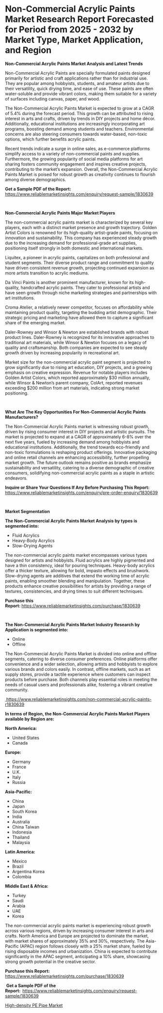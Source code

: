 <p><h1>Non-Commercial Acrylic Paints Market Research Report Forecasted for Period from 2025 -  2032 by Market Type, Market Application, and Region</h1></p><p><strong>Non-Commercial Acrylic Paints Market Analysis and Latest Trends</strong></p>
<p><p>Non-Commercial Acrylic Paints are specially formulated paints designed primarily for artistic and craft applications rather than for industrial use. They are popular among hobbyists, students, and amateur artists due to their versatility, quick drying time, and ease of use. These paints are often water-soluble and provide vibrant colors, making them suitable for a variety of surfaces including canvas, paper, and wood.</p><p>The Non-Commercial Acrylic Paints Market is expected to grow at a CAGR of 5.4% during the forecast period. This growth can be attributed to rising interest in arts and crafts, driven by trends in DIY projects and home décor. Additionally, educational institutions are increasingly incorporating art programs, boosting demand among students and teachers. Environmental concerns are also steering consumers towards water-based, non-toxic options, which further benefits acrylic paints.</p><p>Recent trends indicate a surge in online sales, as e-commerce platforms simplify access to a variety of non-commercial paints and supplies. Furthermore, the growing popularity of social media platforms for art sharing fosters community engagement and inspires creative projects, contributing to the market’s expansion. Overall, the Non-Commercial Acrylic Paints Market is poised for robust growth as creativity continues to flourish among diverse demographics.</p></p>
<p><strong>Get a Sample PDF of the Report:&nbsp;</strong> <a href="https://www.reliablemarketinsights.com/enquiry/request-sample/1830639?utm_campaign=3184&utm_medium=2&utm_source=Github&utm_content=ia&utm_term=03042025&utm_id=non-commercial-acrylic-paints">https://www.reliablemarketinsights.com/enquiry/request-sample/1830639</a></p>
<p>&nbsp;</p>
<p><strong>Non-Commercial Acrylic Paints Major Market Players</strong></p>
<p><p>The non-commercial acrylic paints market is characterized by several key players, each with a distinct market presence and growth trajectory. Golden Artist Colors is renowned for its high-quality artist-grade paints, focusing on innovation and sustainability. This company has experienced steady growth due to the increasing demand for professional-grade art supplies, positioning itself strongly in both domestic and international markets.</p><p>Liquitex, a pioneer in acrylic paints, capitalizes on both professional and student segments. Their diverse product range and commitment to quality have driven consistent revenue growth, projecting continued expansion as more artists transition to acrylic mediums.</p><p>Da Vinci Paints is another prominent manufacturer, known for its high-quality, handcrafted acrylic paints. They cater to professional artists and have seen growth through niche marketing strategies and partnerships with art institutions.</p><p>Croma Atelier, a relatively newer competitor, focuses on affordability while maintaining product quality, targeting the budding artist demographic. Their strategic pricing and marketing have allowed them to capture a significant share of the emerging market.</p><p>Daler-Rowney and Winsor & Newton are established brands with robust product lines. Daler-Rowney is recognized for its innovative approaches to traditional art materials, while Winsor & Newton focuses on a legacy of quality and craftsmanship. Both companies are expected to see steady growth driven by increasing popularity in recreational art.</p><p>Market size for the non-commercial acrylic paint segment is projected to grow significantly due to rising art education, DIY projects, and a growing emphasis on creative expression. Revenue for notable players includes Golden Artist Colors, which reported approximately $30 million annually, while Winsor & Newton’s parent company, ColArt, reported revenues exceeding $200 million from art materials, indicating strong market positioning.</p></p>
<p>&nbsp;</p>
<p><strong>What Are The Key Opportunities For Non-Commercial Acrylic Paints Manufacturers?</strong></p>
<p><p>The Non-Commercial Acrylic Paints market is witnessing robust growth, driven by rising consumer interest in DIY projects and artistic pursuits. The market is projected to expand at a CAGR of approximately 6-8% over the next five years, fueled by increasing demand among hobbyists and educational institutions. Additionally, the trend towards eco-friendly and non-toxic formulations is reshaping product offerings. Innovative packaging and online retail channels are enhancing accessibility, further propelling market growth. The future outlook remains positive as brands emphasize sustainability and versatility, catering to a diverse demographic of creative consumers, solidifying non-commercial acrylic paints as a staple in artistic endeavors.</p></p>
<p><strong>Inquire or Share Your Questions If Any Before Purchasing This Report:</strong> <a href="https://www.reliablemarketinsights.com/enquiry/pre-order-enquiry/1830639?utm_campaign=3184&utm_medium=2&utm_source=Github&utm_content=ia&utm_term=03042025&utm_id=non-commercial-acrylic-paints">https://www.reliablemarketinsights.com/enquiry/pre-order-enquiry/1830639</a></p>
<p>&nbsp;</p>
<p><strong>Market Segmentation</strong></p>
<p><strong>The Non-Commercial Acrylic Paints Market Analysis by types is segmented into:</strong></p>
<p><ul><li>Fluid Acrylics</li><li>Heavy-Body Acrylics</li><li>Slow-Drying Agents</li></ul></p>
<p><p>The non-commercial acrylic paints market encompasses various types designed for artists and hobbyists. Fluid acrylics are highly pigmented and have a thin consistency, ideal for pouring techniques. Heavy-body acrylics offer a thicker texture, allowing for bold, impasto effects and brushwork. Slow-drying agents are additives that extend the working time of acrylic paints, enabling smoother blending and manipulation. Together, these products enhance creative possibilities for artists by providing a range of textures, consistencies, and drying times to suit different techniques.</p></p>
<p><strong>Purchase this Report:&nbsp;</strong><a href="https://www.reliablemarketinsights.com/purchase/1830639?utm_campaign=3184&utm_medium=2&utm_source=Github&utm_content=ia&utm_term=03042025&utm_id=non-commercial-acrylic-paints">https://www.reliablemarketinsights.com/purchase/1830639</a></p>
<p>&nbsp;</p>
<p><strong>The Non-Commercial Acrylic Paints Market Industry Research by Application is segmented into:</strong></p>
<p><ul><li>Online</li><li>Offline</li></ul></p>
<p><p>The Non-Commercial Acrylic Paints Market is divided into online and offline segments, catering to diverse consumer preferences. Online platforms offer convenience and a wider selection, allowing artists and hobbyists to explore various brands and colors easily. In contrast, offline markets, such as art supply stores, provide a tactile experience where customers can inspect products before purchase. Both channels play essential roles in meeting the needs of casual users and professionals alike, fostering a vibrant creative community.</p></p>
<p><a href="https://www.reliablemarketinsights.com/non-commercial-acrylic-paints-r1830639?utm_campaign=3184&utm_medium=2&utm_source=Github&utm_content=ia&utm_term=03042025&utm_id=non-commercial-acrylic-paints">&nbsp;https://www.reliablemarketinsights.com/non-commercial-acrylic-paints-r1830639</a></p>
<p><strong>In terms of Region, the Non-Commercial Acrylic Paints Market Players available by Region are:</strong></p>
<p>
    <p> <strong> North America: </strong>
        <ul>
            <li>United States</li>
            <li>Canada</li>
        </ul>
        </p> 
    <p> <strong> Europe: </strong>
        <ul>
            <li>Germany</li>
            <li>France</li>
            <li>U.K.</li>
            <li>Italy</li>
            <li>Russia</li>
        </ul>
        </p> 
    <p> <strong> Asia-Pacific: </strong>
        <ul>
            <li>China</li>
            <li>Japan</li>
            <li>South Korea</li>
            <li>India</li>
            <li>Australia</li>
            <li>China Taiwan</li>
            <li>Indonesia</li>
            <li>Thailand</li>
            <li>Malaysia</li>
        </ul>
        </p> 
    <p> <strong> Latin America: </strong>
        <ul>
            <li>Mexico</li>
            <li>Brazil</li>
            <li>Argentina Korea</li>
            <li>Colombia</li>
        </ul>
        </p> 
    <p> <strong> Middle East & Africa: </strong>
        <ul>
            <li>Turkey</li>
            <li>Saudi</li>
            <li>Arabia</li>
            <li>UAE</li>
            <li>Korea</li>
        </ul>
    </p>
    </p>
<p><p>The non-commercial acrylic paints market is experiencing robust growth across various regions, driven by increasing consumer interest in arts and crafts. North America and Europe are projected to dominate the market, with market shares of approximately 35% and 30%, respectively. The Asia-Pacific (APAC) region follows closely with a 25% market share, fueled by rising disposable incomes and urbanization. China is expected to contribute significantly in the APAC segment, anticipating a 10% share, showcasing strong growth potential in the creative sector.</p></p>
<p><strong>Purchase this Report: </strong><a href="https://www.reliablemarketinsights.com/purchase/1830639?utm_campaign=3184&utm_medium=2&utm_source=Github&utm_content=ia&utm_term=03042025&utm_id=non-commercial-acrylic-paints">https://www.reliablemarketinsights.com/purchase/1830639</a></p>
<p>&nbsp;<strong>Get a Sample PDF of the Report:&nbsp;&nbsp;</strong><a href="https://www.reliablemarketinsights.com/enquiry/request-sample/1830639?utm_campaign=3184&utm_medium=2&utm_source=Github&utm_content=ia&utm_term=03042025&utm_id=non-commercial-acrylic-paints">https://www.reliablemarketinsights.com/enquiry/request-sample/1830639</a></p>
<p><strong></strong></p>
<p><p><a href="https://github.com/biyajausenik/Market-Research-Report-List-1/blob/main/high-density-pe-pipe-market.md?utm_campaign=3184&utm_medium=2&utm_source=Github&utm_content=ia&utm_term=03042025&utm_id=non-commercial-acrylic-paints">High-density PE Pipe Market</a></p></p>